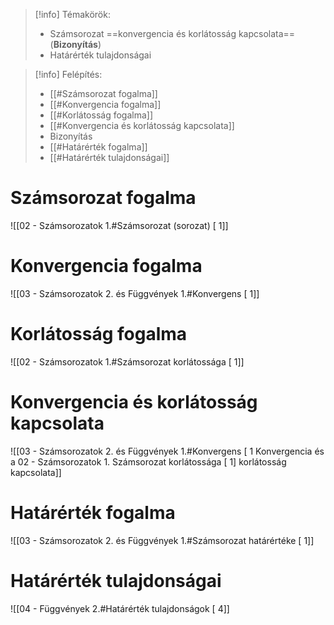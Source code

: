 > [!info] Témakörök:
> - Számsorozat ==konvergencia és korlátosság kapcsolata== (**Bizonyítás**)
> - Határérték tulajdonságai

> [!info] Felépítés:
> - [[#Számsorozat fogalma]]
> - [[#Konvergencia fogalma]]
> - [[#Korlátosság fogalma]]
> - [[#Konvergencia és korlátosság kapcsolata]]
> - Bizonyítás
> - [[#Határérték fogalma]]
> - [[#Határérték tulajdonságai]]

# Számsorozat fogalma
![[02 - Számsorozatok 1.#Számsorozat (sorozat) [ 1]]
# Konvergencia fogalma
![[03 - Számsorozatok 2. és Függvények 1.#Konvergens [ 1]]
# Korlátosság fogalma
![[02 - Számsorozatok 1.#Számsorozat korlátossága [ 1]]
# Konvergencia és korlátosság kapcsolata
![[03 - Számsorozatok 2. és Függvények 1.#Konvergens [ 1 Konvergencia és a 02 - Számsorozatok 1. Számsorozat korlátossága [ 1] korlátosság kapcsolata]]
# Határérték fogalma
![[03 - Számsorozatok 2. és Függvények 1.#Számsorozat határértéke [ 1]]
# Határérték tulajdonságai
![[04 - Függvények 2.#Határérték tulajdonságok [ 4]]